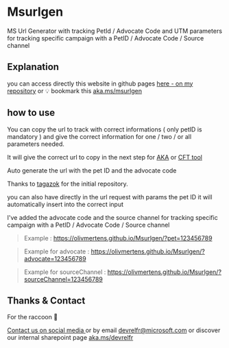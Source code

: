 # Msurlgen 
MS Url Generator with tracking PetId / Advocate Code and UTM parameters for tracking specific campaign with a PetID / Advocate Code / Source channel

## Explanation

you can access directly this website in github pages  [here - on my repository](https://olivmertens.github.io/Msurlgen/) or 💡 bookmark this [aka.ms/msurlgen](https://aka.ms/msurlgen)

## how to use

You can copy the url to track with correct informations ( only petID is mandatory )
and give the correct information for one / two / or all parameters needed.

It will give the correct url to copy in the next step for [AKA](http://aka.ms/) or [CFT tool](https://aka.ms/contentfollowup)

Auto generate the url with the pet ID and the advocate code

Thanks to [tagazok](https://github.com/tagazok/msurlgen/commit/0d06160eaa1e1590bb5a34b7a598531936967a18) for the initial repository.

you can also have directly in the url request with params the pet ID it will automatically insert into the correct input

I've added the advocate code and the source channel for tracking specific campaign with a PetID / Advocate Code / Source channel

> Example : https://olivmertens.github.io/Msurlgen/?pet=123456789 

> Example for advocate : https://olivmertens.github.io/Msurlgen/?advocate=123456789

> Example for sourceChannel : https://olivmertens.github.io/Msurlgen/?sourceChannel=123456789

## Thanks & Contact

For the raccoon 🦝

[Contact us on social media ](https://linktr.ee/devlrelfr) or by email [devrelfr@microsoft.com](mailto:devrelfr@microsoft.com) or discover our internal sharepoint page [aka.ms/devrelfr](https://aka.ms/devrelfr)
